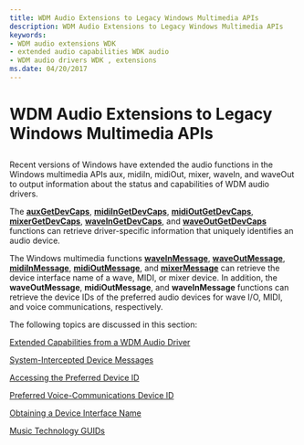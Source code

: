 ```yaml
---
title: WDM Audio Extensions to Legacy Windows Multimedia APIs
description: WDM Audio Extensions to Legacy Windows Multimedia APIs
keywords:
- WDM audio extensions WDK
- extended audio capabilities WDK audio
- WDM audio drivers WDK , extensions
ms.date: 04/20/2017
---
```


# WDM Audio Extensions to Legacy Windows Multimedia APIs


## <span id="wdm_audio_extensions_to_legacy_windows_multimedia_apis"></span><span id="WDM_AUDIO_EXTENSIONS_TO_LEGACY_WINDOWS_MULTIMEDIA_APIS"></span>


Recent versions of Windows have extended the audio functions in the Windows multimedia APIs aux, midiIn, midiOut, mixer, waveIn, and waveOut to output information about the status and capabilities of WDM audio drivers.

The [**auxGetDevCaps**](/previous-versions/dd756712(v=vs.85)), [**midiInGetDevCaps**](/previous-versions/dd798453(v=vs.85)), [**midiOutGetDevCaps**](/previous-versions/dd798469(v=vs.85)), [**mixerGetDevCaps**](/previous-versions/dd757300(v=vs.85)), [**waveInGetDevCaps**](/previous-versions/dd743841(v=vs.85)), and [**waveOutGetDevCaps**](/previous-versions/dd743857(v=vs.85)) functions can retrieve driver-specific information that uniquely identifies an audio device.

The Windows multimedia functions [**waveInMessage**](/previous-versions/dd743846(v=vs.85)), [**waveOutMessage**](/previous-versions/dd743865(v=vs.85)), [**midiInMessage**](/previous-versions/dd798457(v=vs.85)), [**midiOutMessage**](/previous-versions/dd798475(v=vs.85)), and [**mixerMessage**](/previous-versions/dd757307(v=vs.85)) can retrieve the device interface name of a wave, MIDI, or mixer device. In addition, the **waveOutMessage**, **midiOutMessage**, and **waveInMessage** functions can retrieve the device IDs of the preferred audio devices for wave I/O, MIDI, and voice communications, respectively.

The following topics are discussed in this section:

[Extended Capabilities from a WDM Audio Driver](extended-capabilities-from-a-wdm-audio-driver.md)

[System-Intercepted Device Messages](system-intercepted-device-messages.md)

[Accessing the Preferred Device ID](accessing-the-preferred-device-id.md)

[Preferred Voice-Communications Device ID](preferred-voice-communications-device-id.md)

[Obtaining a Device Interface Name](obtaining-a-device-interface-name.md)

[Music Technology GUIDs](music-technology-guids.md)

 

